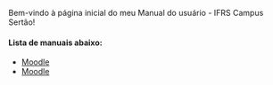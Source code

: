 Bem-vindo à página inicial do meu Manual do usuário - IFRS Campus Sertão!

#### Lista de manuais abaixo:
* [Moodle](moode/moodle.md)
* [Moodle](moodle.md)
